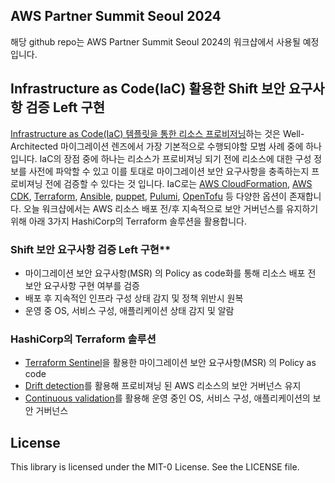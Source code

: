 ## AWS Partner Summit Seoul 2024

해당 github repo는 AWS Partner Summit Seoul 2024의 워크샵에서 사용될 예정입니다.  

## Infrastructure as Code(IaC) 활용한 Shift 보안 요구사항 검증 Left 구현

[Infrastructure as Code(IaC) 템플릿을 통한 리소스 프로비저닝](https://docs.aws.amazon.com/wellarchitected/latest/migration-lens/migrate-ops.html#MIG-OPS-bp-9.2-provision-resources-through-infrastructure-as-code-iac-templates)하는 것은 Well-Architected 마이그레이션 렌즈에서 가장 기본적으로 수행되야할 모범 사례 중에 하나입니다. IaC의 장점 중에 하나는 리소스가 프로비져닝 되기 전에 리소스에 대한 구성 정보를 사전에 파악할 수 있고 이를 토대로 마이그레이션 보안 요구사항을 충족하는지 프로비져닝 전에 검증할 수 있다는 것 입니다. IaC로는 [AWS CloudFormation](https://docs.aws.amazon.com/ko_kr/AWSCloudFormation/latest/UserGuide/Welcome.html), [AWS CDK](https://docs.aws.amazon.com/ko_kr/cdk/v2/guide/getting_started.html), [Terraform](https://www.terraform.io/), [Ansible](https://www.ansible.com/), [puppet](https://www.puppet.com/), [Pulumi](https://www.pulumi.com/), [OpenTofu](https://opentofu.org/) 등 다양한 옵션이 존재합니다. 오늘 워크샵에서는 AWS 리소스 배포 전/후 지속적으로 보안 거버넌스를 유지하기 위해 아래 3가지 HashiCorp의 Terraform 솔루션을 활용합니다. 

### Shift 보안 요구사항 검증 Left 구현**
* 마이그레이션 보안 요구사항(MSR) 의 Policy as code화를 통해 리소스 배포 전 보안 요구사항 구현 여부를 검증
* 배포 후 지속적인 인프라 구성 상태 감지 및 정책 위반시 원복
* 운영 중 OS, 서비스 구성, 애플리케이션 상태 감지 및 알람


### HashiCorp의 Terraform 솔루션
* [Terraform Sentinel](https://developer.hashicorp.com/sentinel)을 활용한 마이그레이션 보안 요구사항(MSR) 의 Policy as code
* [Drift detection](https://developer.hashicorp.com/terraform/cloud-docs/workspaces/health#drift-detection)를 활용해 프로비져닝 된 AWS 리소스의 보안 거버넌스 유지
* [Continuous validation](https://developer.hashicorp.com/terraform/cloud-docs/workspaces/health#continuous-validation)를 활용해 운영 중인 OS, 서비스 구성, 애플리케이션의 보안 거버넌스

## License

This library is licensed under the MIT-0 License. See the LICENSE file.

